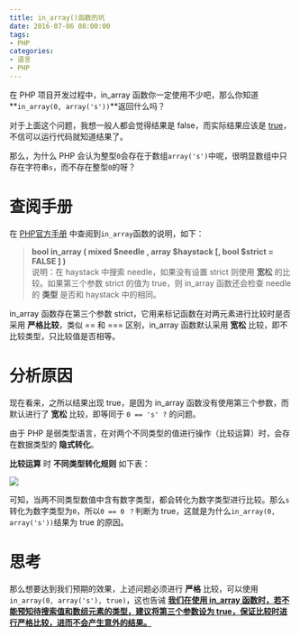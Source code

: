 ```yaml
---
title: in_array()函数的坑
date: 2016-07-06 08:00:00
tags:
- PHP
categories:
- 语言
- PHP
---
```


在 PHP 项目开发过程中，in_array 函数你一定使用不少吧，那么你知道**`in_array(0, array('s'))`**返回什么吗？<!--more-->

对于上面这个问题，我想一般人都会觉得结果是 false，而实际结果应该是 [true](#)，不信可以运行代码就知道结果了。

那么，为什么 PHP 会认为整型`0`会存在于数组`array('s')`中呢，很明显数组中只存在字符串`s`，而不存在整型`0`的呀？

# 查阅手册

在 [PHP官方手册](http://php.net/manual/zh) 中查阅到`in_array`函数的说明，如下：

> **bool in_array ( mixed $needle , array $haystack [, bool $strict = FALSE ] )**     
> 说明：在 haystack 中搜索 needle，如果没有设置 strict 则使用 **宽松** 的比较。如果第三个参数 strict 的值为 true，则 in_array 函数还会检查 needle 的 **类型** 是否和 haystack 中的相同。

in_array 函数存在第三个参数 strict，它用来标记函数在对两元素进行比较时是否采用 **严格比较**，类似 == 和 === 区别，in_array 函数默认采用 **宽松** 比较，即不比较类型，只比较值是否相等。

# 分析原因

现在看来，之所以结果出现 true，是因为 in_array 函数没有使用第三个参数，而默认进行了 **宽松** 比较，即等同于 `0 == 's' ?` 的问题。

由于 PHP 是弱类型语言，在对两个不同类型的值进行操作（比较运算）时，会存在数据类型的 **隐式转化**。

**比较运算** 时 **不同类型转化规则** 如下表：

![](//img2.fanhaobai.com/2016/07/functions-in-array/ftmDbIAmvincNjudJwK3N82_.png)

可知，当两不同类型数值中含有数字类型，都会转化为数字类型进行比较。那么`s`转化为数字类型为`0`，所以`0 == 0 ？`判断为 true，这就是为什么`in_array(0, array('s'))`结果为   true 的原因。

# 思考

那么想要达到我们预期的效果，上述问题必须进行 **严格** 比较，可以使用`in_array(0, array('s'), true)`，这也告诫 **[我们在使用 in_array 函数时，若不能预知待搜索值和数组元素的类型，建议将第三个参数设为 true，保证比较时进行严格比较，进而不会产生意外的结果。](#)**



 

